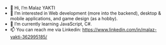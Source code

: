 - 👋 Hi, I’m Malaz YAKTI
- 👀 I’m interested in Web development (more into the backend), desktop & mobile applications, and game design (as a hobby).
- 🌱 I’m currently learning JavaScript, C#.
- 📫 You can reach me via Linkedin: https://www.linkedin.com/in/malaz-yakti-362995185/

<!---
Malaz-YI/Malaz-YI is a ✨ special ✨ repository because its `README.md` (this file) appears on your GitHub profile.
You can click the Preview link to take a look at your changes.
--->
